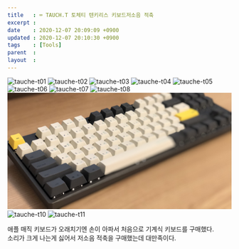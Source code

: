 ```yaml
---
title   : ⌨️ TAUCH.T 토체티 텐키리스 키보드저소음 적축
excerpt : 
date    : 2020-12-07 20:09:09 +0900
updated : 2020-12-07 20:10:30 +0900
tags    : [Tools]
parent  : 
layout  :
---
```

  
![tauche-t01](../_posts/images/Tauch-t/106072294-41d74300-614b-11eb-857a-f00d34745ddd.png)
![tauche-t02](../_posts/images/Tauch-t/106072440-8ebb1980-614b-11eb-8446-a7107b947f61.png)
![tauche-t03](../_posts/images/Tauch-t/106073351-3553ea00-614d-11eb-8c82-9bd5eabb15b5.png) 
![tauche-t04](../_posts/images/Tauch-t/106073388-4ac91400-614d-11eb-8ecc-f76bd6b53b82.png) 
![tauche-t05](../_posts/images/Tauch-t/106073437-6af8d300-614d-11eb-935f-8c3ce140ef5b.png)  
![tauche-t06](../_posts/images/Tauch-t/106073491-819f2a00-614d-11eb-9501-a0af6427b7c2.png)
![tauche-t07](../_posts/images/Tauch-t/106073552-a4314300-614d-11eb-9942-6526d64576d4.png)
![tauche-t08](../_posts/images/Tauch-t/106073620-c62ac580-614d-11eb-8b21-0e128509c54f.png)
![tauche-t09](../_posts/images/Tauch-t/106073686-e2c6fd80-614d-11eb-8366-7fe3d96b6fef.png)
![tauche-t10](../_posts/images/Tauch-t/106073701-e8bcde80-614d-11eb-8649-4105d127f4e5.png)
![tauche-t11](../_posts/images/Tauch-t/106073752-fe320880-614d-11eb-8125-4d9b5440a3b5.png)

애플 매직 키보드가 오래치기엔 손이 아파서 처음으로 기계식 키보드를 구매했다.  
소리가 크게 나는게 싫어서 저소음 적축을 구매했는데 대만족이다.
